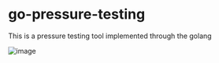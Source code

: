# go-pressure-testing
This is a pressure testing tool implemented through the golang

![image](https://user-images.githubusercontent.com/17758731/85204485-606c9480-b347-11ea-9e44-21104e73de34.png)